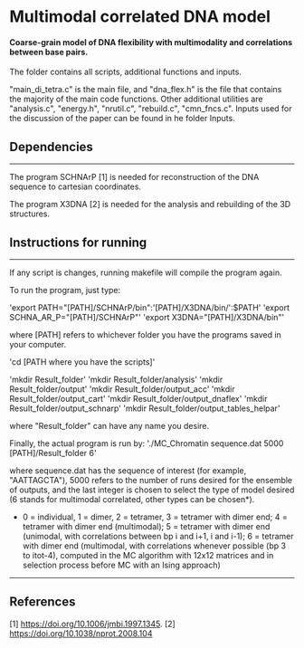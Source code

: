 # Multimodal correlated DNA model

#### Coarse-grain model of DNA flexibility with multimodality and correlations between base pairs.

The folder contains all scripts, additional functions and inputs.

"main_di_tetra.c" is the main file, and "dna_flex.h" is the file that contains the majority of the main code functions. Other additional utilities are "analysis.c", "energy.h", "nrutil.c", "rebuild.c", "cmn_fncs.c".
Inputs used for the discussion of the paper can be found in he folder Inputs. 


## Dependencies

-----------------
The program SCHNArP [1] is needed for reconstruction of the DNA sequence to cartesian coordinates. 

The program X3DNA [2] is needed for the analysis and rebuilding of the 3D structures.


## Instructions for running

-----------------

If any script is changes, running makefile will compile the program again.

To run the program, just type:

'export PATH="[PATH]/SCHNArP/bin":'[PATH]/X3DNA/bin/':$PATH'
'export SCHNA_AR_P="[PATH]/SCHNArP"'
'export X3DNA="[PATH]/X3DNA/bin"'

where [PATH] refers to whichever folder you have the programs saved in your computer.

'cd [PATH where you have the scripts]'

'mkdir Result_folder'
'mkdir Result_folder/analysis'
'mkdir Result_folder/output'
'mkdir Result_folder/output_acc'
'mkdir Result_folder/output_cart'
'mkdir Result_folder/output_dnaflex'
'mkdir Result_folder/output_schnarp'
'mkdir Result_folder/output_tables_helpar'

where "Result_folder" can have any name you desire.

Finally, the actual program is run by:
'./MC_Chromatin sequence.dat 5000 [PATH]/Result_folder 6'

where sequence.dat has the sequence of interest (for example, "AATTAGCTA"), 5000 refers to the number of runs desired for the ensemble of outputs, and the last integer is chosen to select the type of model desired (6 stands for multimodal correlated, other types can be chosen*).

* 0 = individual, 1 = dimer, 2 = tetramer, 3 = tetramer with dimer end; 4 = tetramer with dimer end (multimodal); 5 = tetramer with dimer end (unimodal, with correlations between bp i and i+1, i and i-1); 6 = tetramer with dimer end (multimodal, with correlations whenever possible (bp 3 to itot-4), computed in the MC algorithm with 12x12 matrices and in selection process before MC with an Ising approach)

------------------

## References

[1] https://doi.org/10.1006/jmbi.1997.1345.
[2] https://doi.org/10.1038/nprot.2008.104



